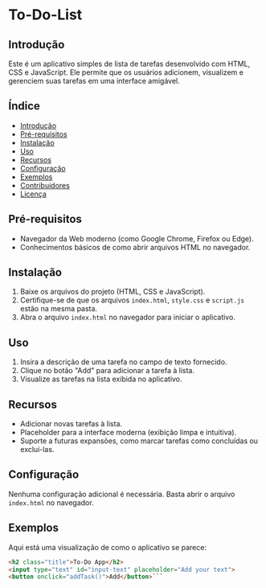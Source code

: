 # To-Do-List

## Introdução
Este é um aplicativo simples de lista de tarefas desenvolvido com HTML, CSS e JavaScript. Ele permite que os usuários adicionem, visualizem e gerenciem suas tarefas em uma interface amigável.

## Índice
- [Introdução](#introdução)
- [Pré-requisitos](#pré-requisitos)
- [Instalação](#instalação)
- [Uso](#uso)
- [Recursos](#recursos)
- [Configuração](#configuração)
- [Exemplos](#exemplos)
- [Contribuidores](#contribuidores)
- [Licença](#licença)

## Pré-requisitos
- Navegador da Web moderno (como Google Chrome, Firefox ou Edge).
- Conhecimentos básicos de como abrir arquivos HTML no navegador.

## Instalação
1. Baixe os arquivos do projeto (HTML, CSS e JavaScript).
2. Certifique-se de que os arquivos `index.html`, `style.css` e `script.js` estão na mesma pasta.
3. Abra o arquivo `index.html` no navegador para iniciar o aplicativo.

## Uso
1. Insira a descrição de uma tarefa no campo de texto fornecido.
2. Clique no botão "Add" para adicionar a tarefa à lista.
3. Visualize as tarefas na lista exibida no aplicativo.

## Recursos
- Adicionar novas tarefas à lista.
- Placeholder para a interface moderna (exibição limpa e intuitiva).
- Suporte a futuras expansões, como marcar tarefas como concluídas ou excluí-las.

## Configuração
Nenhuma configuração adicional é necessária. Basta abrir o arquivo `index.html` no navegador.

## Exemplos
Aqui está uma visualização de como o aplicativo se parece:
```html
<h2 class="title">To-Do App</h2>
<input type="text" id="input-text" placeholder="Add your text">
<button onclick="addTask()">Add</button>```
